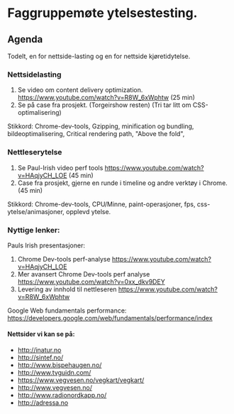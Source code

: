 # Faggruppemøte ytelsestesting.

## Agenda

Todelt, en for nettside-lasting og en for nettside kjøretidytelse.

### Nettsidelasting
1. Se video om content delivery optimization.  https://www.youtube.com/watch?v=R8W_6xWphtw (25 min)
2. Se på case fra prosjekt. (Torgeirshow resten) (Tri tar litt om CSS-optimalisering)

Stikkord: Chrome-dev-tools, Gzipping, minification og bundling, bildeoptimalisering, Critical rendering path, "Above the fold",

### Nettleserytelse
1. Se Paul-Irish video perf tools https://www.youtube.com/watch?v=HAqjyCH_LOE (45 min)
2. Case fra prosjekt, gjerne en runde i timeline og andre verktøy i Chrome. (45 min)

Stikkord: Chrome-dev-tools, CPU/Minne, paint-operasjoner, fps, css-ytelse/animasjoner, opplevd ytelse.

### Nyttige lenker:

Pauls Irish presentasjoner:

1. Chrome Dev-tools perf-analyse https://www.youtube.com/watch?v=HAqjyCH_LOE
2. Mer avansert Chrome Dev-tools perf analyse https://www.youtube.com/watch?v=0xx_dkv9DEY
3. Levering av innhold til nettleseren https://www.youtube.com/watch?v=R8W_6xWphtw

Google Web fundamentals performance:
https://developers.google.com/web/fundamentals/performance/index

#### Nettsider vi kan se på:

* http://inatur.no
* http://sintef.no/
* http://www.bispehaugen.no/
* http://www.tvguidn.com/
* https://www.vegvesen.no/vegkart/vegkart/
* http://www.vegvesen.no/
* http://www.radionordkapp.no/
* http://adressa.no
